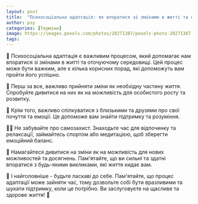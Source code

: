 ```yaml
---
layout: post
title:  "Психосоціальна адаптація: як впоратися зі змінами в житті та оточуючому середовищі."
author: psy
categories: [Терміни]
image: https://images.pexels.com/photos/20271387/pexels-photo-20271387.jpeg?auto=compress&cs=tinysrgb&fit=crop&h=627&w=1200
tags: 
---
```


🌱 Психосоціальна адаптація є важливим процесом, який допомагає нам впоратися зі змінами в житті та оточуючому середовищі. Цей процес може бути важким, але є кілька корисних порад, які допоможуть вам пройти його успішно.

🌟 Перш за все, важливо прийняти зміни як необхідну частину життя. Спробуйте дивитися на них як на можливість для особистого росту та розвитку.

💬 Крім того, важливо спілкуватися з близькими та друзями про свої почуття та емоції. Це допоможе вам знайти підтримку та розуміння.

🧘‍♀️ Не забувайте про самозахист. Знаходьте час для відпочинку та релаксації, займайтесь спортом або медитацією, щоб зберегти емоційний баланс.

🌺 Намагайтеся дивитися на зміни як на можливість для нових можливостей та досягнень. Пам'ятайте, що ви сильні та здатні впоратися з будь-якими викликами, які життя кидає вам.

🌈 І найголовніше - будьте ласкаві до себе. Пам'ятайте, що процес адаптації може зайняти час, тому дозвольте собі бути вразливими та шукати підтримку, коли це потрібно. Ви заслуговуєте на щасливе та здорове життя! 🌸


